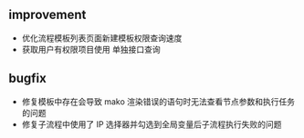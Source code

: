 
## improvement
  - 优化流程模板列表页面新建模板权限查询速度
  - 获取用户有权限项目使用 单独接口查询
## bugfix
  - 修复模板中存在会导致 mako 渲染错误的语句时无法查看节点参数和执行任务的问题
  - 修复子流程中使用了 IP 选择器并勾选到全局变量后子流程执行失败的问题